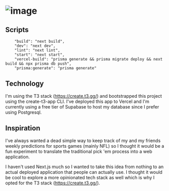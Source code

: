 # ![image](https://github.com/dharbrueger/blitzpool/assets/46617788/1f65e75b-f840-4792-b135-c87adca99d38)

## Scripts
```
    "build": "next build",
    "dev": "next dev",
    "lint": "next lint",
    "start": "next start",
    "vercel-build": "prisma generate && prisma migrate deploy && next build && npx prisma db push",
    "prisma:generate": "prisma generate"
```

## Technology
I'm using the T3 stack (https://create.t3.gg/) and bootstrapped this project using the create-t3-app CLI.
I've deployed this app to Vercel and I'm currently using a free tier of Supabase to host my database since I prefer using Postgresql.

## Inspiration
I've always wanted a dead simple way to keep track of my and my friends weekly predictions for sports games (mainly NFL) so I thought it would be a fun experiment to translate the traditional pick 'em process into a web application.

I haven't used Next.js much so I wanted to take this idea from nothing to an actual deployed application that people can actually use.
I thought it would be cool to explore a more opinionated tech stack as well which is why I opted for the T3 stack (https://create.t3.gg/).


